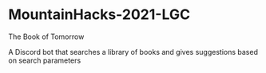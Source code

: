 # MountainHacks-2021-LGC

The Book of Tomorrow

A Discord bot that searches a library of books and gives suggestions based on search parameters
